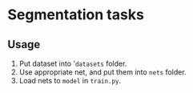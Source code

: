 # Segmentation tasks

## Usage
1. Put dataset into '```datasets``` folder.
2. Use appropriate net, and put them into ```nets``` folder.
3. Load nets to ```model``` in  ```train.py```.